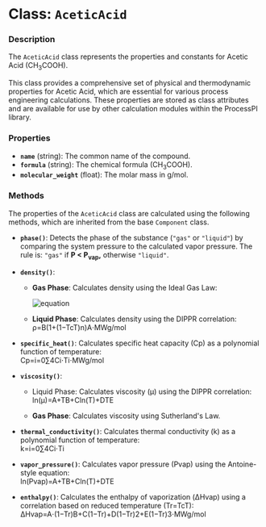 # **Class: `AceticAcid`**

### **Description**

The `AceticAcid` class represents the properties and constants for Acetic Acid (CH<sub>3</sub>​COOH).

This class provides a comprehensive set of physical and thermodynamic properties for Acetic Acid, which are essential for various process engineering calculations. These properties are stored as class attributes and are available for use by other calculation modules within the ProcessPI library.

### **Properties**

* **`name`** (string): The common name of the compound.  
* **`formula`** (string): The chemical formula (CH<sub>3</sub>​COOH).  
* **`molecular_weight`** (float): The molar mass in g/mol.  

### **Methods**

The properties of the `AceticAcid` class are calculated using the following methods, which are inherited from the base `Component` class.

* **`phase()`**: Detects the phase of the substance (`"gas"` or `"liquid"`) by comparing the system pressure to the calculated vapor pressure. The rule is: `"gas"` if **P \< P<sub>vap</sub>,​** otherwise `"liquid"`.  
* **`density()`**:  
  * **Gas Phase**: Calculates density using the Ideal Gas Law:
    
    ![equation](https://latex.codecogs.com/svg.latex?\rho=\frac{R_{universal}\cdot%20T\cdot%20P}{MW_{kg/mol}})
    
  * **Liquid Phase**: Calculates density using the DIPPR correlation:  
    ρ=B(1+(1−Tc​T​)n)A​⋅MWg/mol​

      
* **`specific_heat()`**: Calculates specific heat capacity (Cp​) as a polynomial function of temperature:  
  Cp​=i=0∑4​Ci​⋅Ti⋅MWg/mol​

    
* **`viscosity()`**:  
  * Liquid Phase: Calculates viscosity (μ) using the DIPPR correlation:  
    ln(μ)=A+TB​+Cln(T)+DTE

      
  * **Gas Phase**: Calculates viscosity using Sutherland's Law.  
* **`thermal_conductivity()`**: Calculates thermal conductivity (k) as a polynomial function of temperature:  
  k=i=0∑4​Ci​⋅Ti

    
* **`vapor_pressure()`**: Calculates vapor pressure (Pvap​) using the Antoine-style equation:  
  ln(Pvap​)=A+TB​+Cln(T)+DTE

   
* **`enthalpy()`**: Calculates the enthalpy of vaporization (ΔHvap​) using a correlation based on reduced temperature (Tr​=Tc​T​):  
  ΔHvap​=A⋅(1−Tr​)B+C(1−Tr​)+D(1−Tr​)2+E(1−Tr​)3⋅MWg/mol​

  
